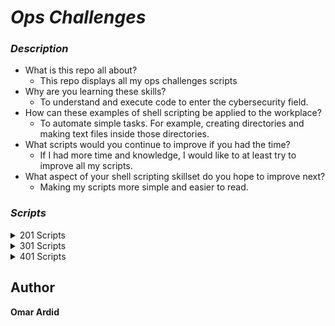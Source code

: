 #  ***Ops Challenges***

### ***Description***
- What is this repo all about?
  * This repo displays all my ops challenges scripts 
- Why are you learning these skills?
  * To understand and execute code to enter the cybersecurity field.
- How can these examples of shell scripting be applied to the workplace?
  * To automate simple tasks. For example, creating directories and making text files inside those directories.
- What scripts would you continue to improve if you had the time?
  * If I had more time and knowledge, I would like to at least try to improve all my scripts.
- What aspect of your shell scripting skillset do you hope to improve next?
  * Making my scripts more simple and easier to read.

### ***Scripts***
<details> 
<summary>201 Scripts</summary>

2. ***[My First Bash Script](ops-201/helloworld.sh)***
3. ***[Functions](ops-201/FunctionsChallenge.sh)***
4. ***[Arrays](ops-201/chall04.sh)***
5. ***[Loops](ops-201/chall05.sh)***
6. ***[Conditionals](ops-201/chall06.sh)***
7. ***[System Information](ops-201/chall07.sh)***
8. ***[Windows Batch Scripting](ops-201/chall08.bat)***
9. ***[Log Retrieval via Powershell](ops-201/chall09.bat)***
10. ***[System Process Commands](ops-201/chall10.bat)***
11. ***[Automated Endpoint Configuration](ops-201/chall11.md)***
13. ***[Domain Analyzer](ops-201/chall13.sh)***
</details>

<details>
<summary>301 Scripts</summary>

- ***[Challenge 02](ops-301/)***
- ***[Challenge 03]()***
- ***[Challenge 04]()***
- ***[Challenge 05]()***
- ***[Challenge 06]()***
- ***[Challenge 07]()***
- ***[Challenge 08]()***
- ***[Challenge 09]()***
- ***[Challenge 10]()***
- ***[Challenge 11]()***
- ***[Challenge 12]()***
- ***[Challenge 13]()***
</details>

<details>
<summary>401 Scripts</summary>

- ***[Challenge 02]()***
- ***[Challenge 03]()***
- ***[Challenge 04]()***
- ***[Challenge 05]()***
- ***[Challenge 06]()***
- ***[Challenge 07]()***
- ***[Challenge 08]()***
- ***[Challenge 09]()***
- ***[Challenge 10]()***
- ***[Challenge 11]()***
- ***[Challenge 12]()***
- ***[Challenge 13]()***
</details>

## Author
**Omar Ardid**

